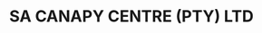 ---
title: "SA CANAPY CENTRE (PTY) LTD"
url: /pretoria/sa-canapy-centre-pty-ltd/
shop: Autoteile
---